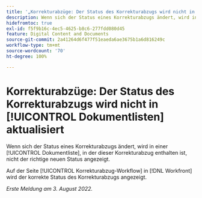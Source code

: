 ```yaml
---
title: '„Korrekturabzüge: Der Status des Korrekturabzugs wird nicht in Dokumentlisten aktualisiert“'
description: Wenn sich der Status eines Korrekturabzugs ändert, wird in einer Dokumentliste, in der dieser Korrekturabzug enthalten ist, nicht der richtige neuen Status angezeigt.
hidefromtoc: true
exl-id: f5f9b16c-4ec5-4625-b8c6-277fdd080d45
feature: Digital Content and Documents
source-git-commit: 2a41264d6f477f51eaeda6ae3675b1a6d816249c
workflow-type: tm+mt
source-wordcount: '70'
ht-degree: 100%

---
```


# Korrekturabzüge: Der Status des Korrekturabzugs wird nicht in [!UICONTROL Dokumentlisten] aktualisiert

<!--Won't fix tab, article live by request-->

Wenn sich der Status eines Korrekturabzugs ändert, wird in einer [!UICONTROL Dokumentliste], in der dieser Korrekturabzug enthalten ist, nicht der richtige neuen Status angezeigt.

Auf der Seite [!UICONTROL Korrekturabzug-Workflow] in [!DNL Workfront] wird der korrekte Status des Korrekturabzugs angezeigt.

_Erste Meldung am 3. August 2022._
